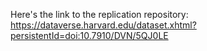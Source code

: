 Here's the link to the replication repository: https://dataverse.harvard.edu/dataset.xhtml?persistentId=doi:10.7910/DVN/5QJ0LE
